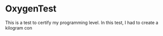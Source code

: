 # OxygenTest
This is a test to certify my programming level. In this test, I had to create a kilogram con                 
 

